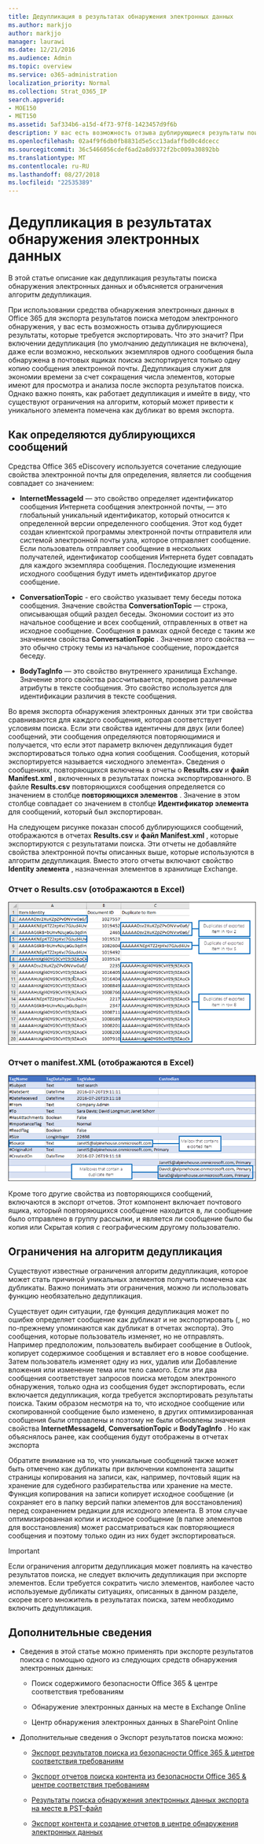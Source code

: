 ```yaml
---
title: Дедупликация в результатах обнаружения электронных данных
ms.author: markjjo
author: markjjo
manager: laurawi
ms.date: 12/21/2016
ms.audience: Admin
ms.topic: overview
ms.service: o365-administration
localization_priority: Normal
ms.collection: Strat_O365_IP
search.appverid:
- MOE150
- MET150
ms.assetid: 5af334b6-a15d-4f73-97f8-1423457d9f6b
description: У вас есть возможность отзыва дублирующиеся результаты поиска обнаружения электронных данных, которые экспортируются таким образом, несмотря на то, что несколько экземпляров одного сообщения могут обнаружены в разные почтовые ящики экспортируется только одну копию сообщения электронной почты.
ms.openlocfilehash: 02a4f9f6db0fb8831d5e5cc13adaffbd0c4dcecc
ms.sourcegitcommit: 36c5466056cdef6ad2a8d9372f2bc009a30892bb
ms.translationtype: MT
ms.contentlocale: ru-RU
ms.lasthandoff: 08/27/2018
ms.locfileid: "22535389"
---
```

# <a name="de-duplication-in-ediscovery-search-results"></a>Дедупликация в результатах обнаружения электронных данных

В этой статье описание как дедупликация результаты поиска обнаружения электронных данных и объясняется ограничения алгоритм дедупликация.
  
При использовании средства обнаружения электронных данных в Office 365 для экспорта результатов поиска методом электронного обнаружения, у вас есть возможность отзыва дублирующиеся результаты, которые требуется экспортировать. Что это значит? При включении дедупликация (по умолчанию дедупликация не включена), даже если возможно, нескольких экземпляров одного сообщения была обнаружена в почтовых ящиках поиска экспортируется только одну копию сообщения электронной почты. Дедупликация служит для экономии времени за счет сокращения числа элементов, которые имеют для просмотра и анализа после экспорта результатов поиска. Однако важно понять, как работает дедупликация и имейте в виду, что существуют ограничения на алгоритм, который может привести к уникального элемента помечена как дубликат во время экспорта.
  
## <a name="how-duplicate-messages-are-identified"></a>Как определяются дублирующихся сообщений

Средства Office 365 eDiscovery используется сочетание следующие свойства электронной почты для определения, является ли сообщения совпадает со значением:
  
- **InternetMessageId** — это свойство определяет идентификатор сообщения Интернета сообщения электронной почты, — это глобальный уникальный идентификатор, который относится к определенной версии определенного сообщения. Этот код будет создан клиентской программы электронной почты отправителя или системой электронной почты узла, которое отправляет сообщение. Если пользователь отправляет сообщение в нескольких получателей, идентификатор сообщения Интернета будет совпадать для каждого экземпляра сообщения. Последующие изменения исходного сообщения будут иметь идентификатор другое сообщение. 
    
- **ConversationTopic** - его свойство указывает тему беседы потока сообщения. Значение свойства **ConversationTopic** — строка, описывающая общий раздел беседы. Экономии состоит из это начальное сообщение и всех сообщений, отправленных в ответ на исходное сообщение. Сообщения в рамках одной беседе с таким же значением свойства **ConversationTopic** . Значение этого свойства — это обычно строку темы из начальное сообщение, порождается беседу. 
    
- **BodyTagInfo** — это свойство внутреннего хранилища Exchange. Значение этого свойства рассчитывается, проверив различные атрибуты в тексте сообщения. Это свойство используется для идентификации различия в тексте сообщения. 
    
Во время экспорта обнаружения электронных данных эти три свойства сравниваются для каждого сообщения, которая соответствует условиям поиска. Если эти свойства идентичны для двух (или более) сообщений, эти сообщения определяются повторяющимися и получается, что если этот параметр включен дедупликация будет экспортироваться только одна копия сообщения. Сообщения, который экспортируется называется «исходного элемента». Сведения о сообщениях, повторяющихся включены в отчеты о **Results.csv** и **файл Manifest.xml** , включенных в результатах поиска экспортированного. В файле **Results.csv** повторяющихся сообщения определяется со значением в столбце **повторяющихся элементов** . Значение в этом столбце совпадает со значением в столбце **Идентификатор элемента** для сообщений, который был экспортирован. 
  
На следующем рисунке показан способ дублирующихся сообщений, отображаются в отчетах **Results.csv** и **файл Manifest.xml** , которые экспортируются с результатами поиска. Эти отчеты не добавляйте свойства электронной почты описанных выше, которые используются в алгоритм дедупликация. Вместо этого отчеты включают свойство **Identity элемента** , назначенная элементов в хранилище Exchange. 
  
 ### <a name="resultscsv-report-viewed-in-excel"></a>Отчет о Results.csv (отображаются в Excel)
  
![Просмотр сведений о повторяющихся элементов в отчете о Results.csv](media/e3d64004-3b91-4cba-b6f3-934b46cbdcdb.png)
  
 ### <a name="manifestxml-report-viewed-in-excel"></a>Отчет о manifest.XML (отображаются в Excel)
  
![Просмотр сведений о повторяющихся элементов в отчете Manifest.xml](media/69aa4786-9883-46ff-bcae-b35e0daf4a6d.png)
  
Кроме того другие свойства из повторяющихся сообщений, включаются в экспорт отчетов. Этот компонент включает почтового ящика, который повторяющихся сообщение находится в, ли сообщение было отправлено в группу рассылки, и является ли сообщение было бы копия или Скрытая копия с географическим другому пользователю.
  
## <a name="limitations-of-the-de-duplication-algorithm"></a>Ограничения на алгоритм дедупликация

Существуют известные ограничения алгоритм дедупликация, которое может стать причиной уникальных элементов получить помечена как дубликаты. Важно понимать эти ограничения, можно ли использовать функцию необязательно дедупликация.
  
Существует один ситуации, где функция дедупликация может по ошибке определяет сообщение как дубликат и не экспортировать (, но по-прежнему упоминаются как дубликат в отчетах экспорта). Это сообщения, которые пользователь изменяет, но не отправлять. Например предположим, пользователь выбирает сообщение в Outlook, копирует содержимое сообщения и вставляет его в новое сообщение. Затем пользователь изменяет одну из них, удалив или Добавление вложения или изменение тема или тело самого. Если эти два сообщения соответствует запросов поиска методом электронного обнаружения, только одна из сообщения будет экспортировать, если включается дедупликация, когда требуется экспортировать результаты поиска. Таким образом несмотря на то, что исходное сообщение или скопированной сообщение было изменено, в других оптимизированная сообщения были отправлены и поэтому не были обновлены значения свойства **InternetMessageId**, **ConversationTopic** и **BodyTagInfo** . Но как объяснялось ранее, как сообщения будут отображены в отчетах экспорта 
  
Обратите внимание на то, что уникальные сообщений также может быть отмечено как дубликаты при включении компонента защиты страницы копирования на записи, как, например, почтовый ящик на хранение для судебного разбирательства или хранение на месте. Функция копирования на записи копирует исходное сообщение (и сохраняет его в папку версий папки элементов для восстановления) перед сохранением редакции для исходного элемента. В этом случае оптимизированная копии и исходное сообщение (в папке элементов для восстановления) может рассматриваться как повторяющиеся сообщения и поэтому только один из них будет экспортироваться.
  
> [!IMPORTANT]
> Если ограничения алгоритм дедупликация может повлиять на качество результатов поиска, не следует включить дедупликация при экспорте элементов. Если требуется сократить число элементов, наиболее часто используемые дубликаты ситуациях, описанных в данном разделе, скорее всего множитель в результатах поиска, затем необходимо включить дедупликация. 
  
## <a name="more-information"></a>Дополнительные сведения

- Сведения в этой статье можно применять при экспорте результатов поиска с помощью одного из следующих средств обнаружения электронных данных:
    
  - Поиск содержимого безопасности Office 365 &amp; центре соответствия требованиям
    
  - Обнаружение электронных данных на месте в Exchange Online
    
  - Центр обнаружения электронных данных в SharePoint Online
    
- Дополнительные сведения о Экспорт результатов поиска можно:
    
  - [Экспорт результатов поиска из безопасности Office 365 &amp; центре соответствия требованиям](export-search-results.md)
    
  - [Экспорт отчетов поиска контента из безопасности Office 365 &amp; центре соответствия требованиям](export-a-content-search-report.md)
    
  - [Результаты поиска обнаружения электронных данных экспорта на месте в PST-файл](https://go.microsoft.com/fwlink/p/?linkid=832671)
    
  - [Экспорт контента и создание отчетов в центре обнаружения электронных данных](https://support.office.com/article/7b2ea190-5f9b-4876-86e5-4440354c381a)
